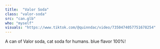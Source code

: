 ```yaml
---
title:  "Valor Soda"
class: "valor-soda"
src: "can.glb"
who: "myself"
visuals: "https://www.tiktok.com/@quinndac/video/7350474057751678254"
---
```


A can of Valor soda, cat soda for humans. blue flavor 100%!